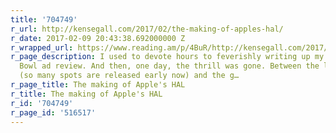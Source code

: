 ```yaml
---
title: '704749'
r_url: http://kensegall.com/2017/02/the-making-of-apples-hal/
r_date: 2017-02-09 20:43:38.692000000 Z
r_wrapped_url: https://www.reading.am/p/4BuR/http://kensegall.com/2017/02/the-making-of-apples-hal/
r_page_description: I used to devote hours to feverishly writing up my annual Super
  Bowl ad review. And then, one day, the thrill was gone. Between the lack of surprise
  (so many spots are released early now) and the g…
r_page_title: The making of Apple's HAL
r_title: The making of Apple's HAL
r_id: '704749'
r_page_id: '516517'
---
```


